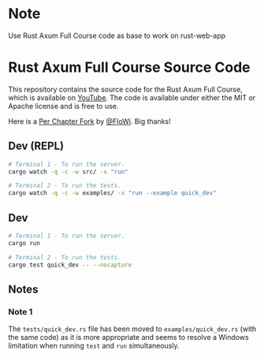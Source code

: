 # Note
Use Rust Axum Full Course code as base to work on rust-web-app

# Rust Axum Full Course Source Code

This repository contains the source code for the Rust Axum Full Course, which is available on [YouTube](https://youtube.com/watch?v=XZtlD_m59sM&list=PL7r-PXl6ZPcCIOFaL7nVHXZvBmHNhrh_Q). The code is available under either the MIT or Apache license and is free to use.

Here is a [Per Chapter Fork](https://github.com/FloWi/rust-axum-course) by [@FloWi](https://github.com/FloWi). Big thanks!

## Dev (REPL)

```sh
# Terminal 1 - To run the server.
cargo watch -q -c -w src/ -x "run"

# Terminal 2 - To run the tests.
cargo watch -q -c -w examples/ -x "run --example quick_dev"
```

## Dev

```sh
# Terminal 1 - To run the server.
cargo run

# Terminal 2 - To run the tests.
cargo test quick_dev -- --nocapture
```

## Notes

### Note 1

The `tests/quick_dev.rs` file has been moved to `examples/quick_dev.rs` (with the same code) as it is more appropriate and seems to resolve a Windows limitation when running `test` and `run` simultaneously.

